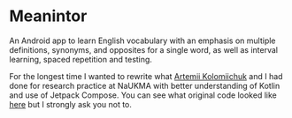 # Meanintor
An Android app to learn English vocabulary with an emphasis on multiple definitions, synonyms, and opposites for a single word, as well as interval learning, spaced repetition and testing.

For the longest time I wanted to rewrite what [Artemii Kolomiichuk](https://github.com/ArtemiiKolomiichuk/) and I had done for research practice at NaUKMA with better understanding of Kotlin and use of Jetpack Compose.
You can see what original code looked like [here](https://github.com/ArtemiiKolomiichuk/Meanintor-Android) but I strongly ask you not to.
